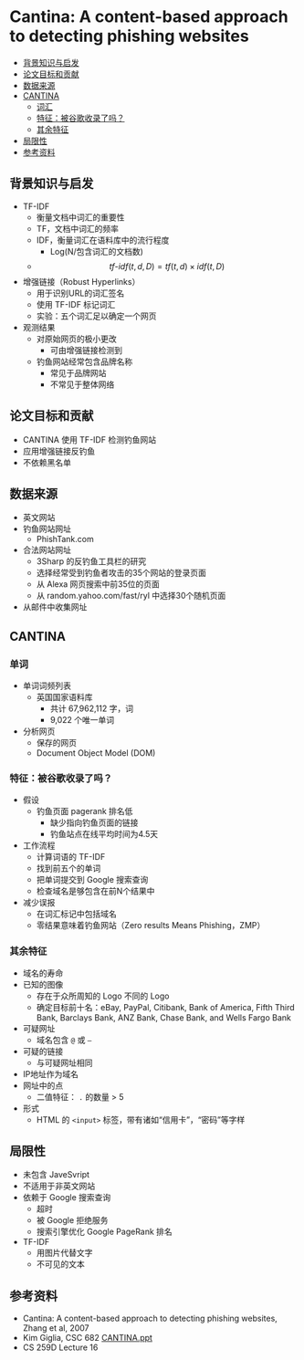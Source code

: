 # Cantina: A content-based approach to detecting phishing websites

<!-- TOC -->

- [背景知识与启发](#背景知识与启发)
- [论文目标和贡献](#论文目标和贡献)
- [数据来源](#数据来源)
- [CANTINA](#cantina)
    - [词汇](#词汇)
    - [特征：被谷歌收录了吗？](#特征被谷歌收录了吗)
    - [其余特征](#其余特征)
- [局限性](#局限性)
- [参考资料](#参考资料)

<!-- /TOC -->

## 背景知识与启发

* TF-IDF
    * 衡量文档中词汇的重要性
    * TF，文档中词汇的频率
    * IDF，衡量词汇在语料库中的流行程度
        * Log(N/包含词汇的文档数)
    * $$tf\textrm{-}idf (t, d, D) = tf(t, d) \times idf(t, D)$$
* 增强链接（Robust Hyperlinks）
    * 用于识别URL的词汇签名
    * 使用 TF-IDF 标记词汇
    * 实验：五个词汇足以确定一个网页
* 观测结果
    * 对原始网页的极小更改
        * 可由增强链接检测到
    * 钓鱼网站经常包含品牌名称
        * 常见于品牌网站
        * 不常见于整体网络

## 论文目标和贡献

* CANTINA 使用 TF-IDF 检测钓鱼网站
* 应用增强链接反钓鱼
* 不依赖黑名单

## 数据来源

* 英文网站
* 钓鱼网站网址
    * PhishTank.com
* 合法网站网址
    * 3Sharp 的反钓鱼工具栏的研究
    * 选择经常受到钓鱼者攻击的35个网站的登录页面
    * 从 Alexa 网页搜索中前35位的页面
    * 从 random.yahoo.com/fast/ryl 中选择30个随机页面
* 从邮件中收集网址

## CANTINA

### 单词

* 单词词频列表
    * 英国国家语料库
        * 共计 67,962,112 字，词
        * 9,022 个唯一单词
* 分析网页
    * 保存的网页
    * Document Object Model (DOM)

### 特征：被谷歌收录了吗？

* 假设
    * 钓鱼页面 pagerank 排名低
        * 缺少指向钓鱼页面的链接
        * 钓鱼站点在线平均时间为4.5天
* 工作流程
    * 计算词语的 TF-IDF
    * 找到前五个的单词
    * 把单词提交到 Google 搜索查询
    * 检查域名是够包含在前N个结果中
* 减少误报
    * 在词汇标记中包括域名
    * 零结果意味着钓鱼网站（Zero results Means Phishing，ZMP）

### 其余特征

* 域名的寿命
* 已知的图像
    * 存在于众所周知的 Logo 不同的 Logo
    * 确定目标前十名：eBay, PayPal, Citibank, Bank of America, Fifth Third Bank, Barclays Bank, ANZ Bank, Chase Bank, and Wells Fargo Bank
* 可疑网址
    * 域名包含 `@` 或 `–`
* 可疑的链接
    * 与可疑网址相同
* IP地址作为域名
* 网址中的点
    * 二值特征： `.` 的数量 > 5
* 形式
    * HTML 的 `<input>` 标签，带有诸如“信用卡”，“密码”等字样

## 局限性

* 未包含 JaveSvript
* 不适用于非英文网站
* 依赖于 Google 搜索查询
    * 超时
    * 被 Google 拒绝服务
    * 搜索引擎优化 Google PageRank 排名
* TF-IDF
    * 用图片代替文字
    * 不可见的文本

## 参考资料

* Cantina: A content-based approach to detecting phishing websites, Zhang et al, 2007
* Kim Giglia, CSC 682 [CANTINA.ppt](https://kosh.nku.edu/~waldenj/classes/2008/fall/csc682/presentations/CANTINA.ppt)
* CS 259D Lecture 16
